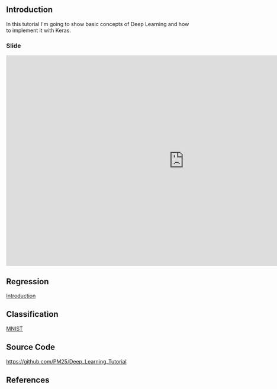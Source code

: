 ## Introduction
In this tutorial I'm going to show basic concepts of Deep Learning and how to implement it with Keras.

### Slide
<div class="google-slides-container">
	<iframe src="https://docs.google.com/presentation/d/e/2PACX-1vQNdJUjHCt1P8G7y1SI9NzWSL57-CytW0cAE7v4BxjB1Gn1l3r7R_1VaoPkmM7E_Xw-HeYokEeJQ_2_/embed?start=false&loop=false&delayms=10000" frameborder="0" width="960" height="569" allowfullscreen="true" mozallowfullscreen="true" webkitallowfullscreen="true"></iframe>
</div>

## Regression
<a href="https://colab.research.google.com/github/PM25/Deep_Learning_Tutorial/blob/master/Introduction.ipynb" target="_blank">Introduction</a>

## Classification
<a href="https://colab.research.google.com/github/PM25/Deep_Learning_Tutorial/blob/master/MNIST.ipynb" target="_blank">MNIST</a>


## Source Code
<a href="https://github.com/PM25/Deep_Learning_Tutorial" target="_blank">https://github.com/PM25/Deep_Learning_Tutorial</a>

## References